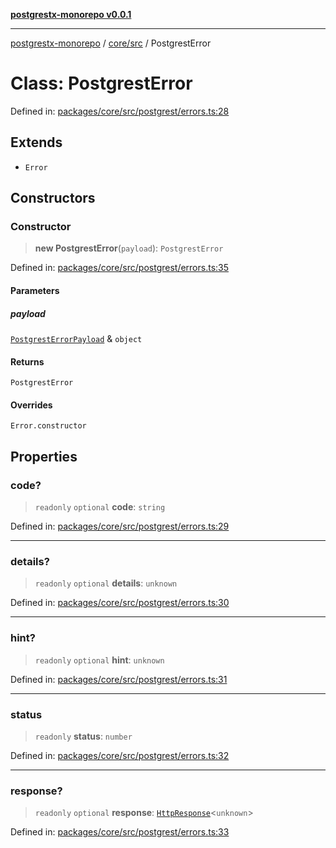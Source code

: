 [**postgrestx-monorepo v0.0.1**](../../../README.md)

---

[postgrestx-monorepo](../../../README.md) / [core/src](../README.md) / PostgrestError

# Class: PostgrestError

Defined in: [packages/core/src/postgrest/errors.ts:28](https://github.com/samuelagm/postgrestx/blob/7b606dc406c6da40c0579c7268eb7cd998b69db8/packages/core/src/postgrest/errors.ts#L28)

## Extends

- `Error`

## Constructors

### Constructor

> **new PostgrestError**(`payload`): `PostgrestError`

Defined in: [packages/core/src/postgrest/errors.ts:35](https://github.com/samuelagm/postgrestx/blob/7b606dc406c6da40c0579c7268eb7cd998b69db8/packages/core/src/postgrest/errors.ts#L35)

#### Parameters

##### payload

[`PostgrestErrorPayload`](../interfaces/PostgrestErrorPayload.md) & `object`

#### Returns

`PostgrestError`

#### Overrides

`Error.constructor`

## Properties

### code?

> `readonly` `optional` **code**: `string`

Defined in: [packages/core/src/postgrest/errors.ts:29](https://github.com/samuelagm/postgrestx/blob/7b606dc406c6da40c0579c7268eb7cd998b69db8/packages/core/src/postgrest/errors.ts#L29)

---

### details?

> `readonly` `optional` **details**: `unknown`

Defined in: [packages/core/src/postgrest/errors.ts:30](https://github.com/samuelagm/postgrestx/blob/7b606dc406c6da40c0579c7268eb7cd998b69db8/packages/core/src/postgrest/errors.ts#L30)

---

### hint?

> `readonly` `optional` **hint**: `unknown`

Defined in: [packages/core/src/postgrest/errors.ts:31](https://github.com/samuelagm/postgrestx/blob/7b606dc406c6da40c0579c7268eb7cd998b69db8/packages/core/src/postgrest/errors.ts#L31)

---

### status

> `readonly` **status**: `number`

Defined in: [packages/core/src/postgrest/errors.ts:32](https://github.com/samuelagm/postgrestx/blob/7b606dc406c6da40c0579c7268eb7cd998b69db8/packages/core/src/postgrest/errors.ts#L32)

---

### response?

> `readonly` `optional` **response**: [`HttpResponse`](../interfaces/HttpResponse.md)\<`unknown`\>

Defined in: [packages/core/src/postgrest/errors.ts:33](https://github.com/samuelagm/postgrestx/blob/7b606dc406c6da40c0579c7268eb7cd998b69db8/packages/core/src/postgrest/errors.ts#L33)
